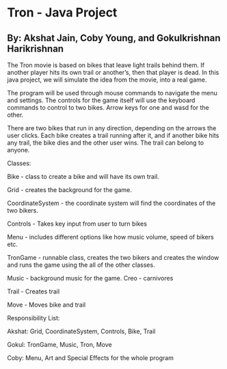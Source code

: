 # Tron - Java Project
## By: Akshat Jain, Coby Young, and Gokulkrishnan Harikrishnan

The Tron movie is based on bikes that leave light trails behind them. If another player hits its own trail or another’s, then that player is dead. In this java project, we will simulate the idea from the movie, into a real game.

The program will be used through mouse commands to navigate the menu and settings. The controls for the game itself will use the keyboard commands to control to two bikes. Arrow keys for one and wasd for the other.

There are two bikes that run in any direction, depending on the arrows the user clicks. Each bike creates a trail running after it, and if another bike hits any trail, the bike dies and the other user wins. The trail can belong to anyone.
  
Classes: 

Bike - class to create a bike and will have its own trail.

Grid - creates the background for the game.

CoordinateSystem - the coordinate system will find the coordinates of the two bikers.

Controls - Takes key input from user to turn bikes

Menu - includes different options like how music volume, speed of bikers etc.

TronGame - runnable class, creates the two bikers and creates the window and runs the game using the all of the other classes.

Music - background music for the game. Creo - carnivores

Trail - Creates trail

Move - Moves bike and trail
	
Responsibility List: 

Akshat: Grid, CoordinateSystem, Controls, Bike, Trail

Gokul: TronGame, Music, Tron, Move

Coby: Menu, Art and Special Effects for the whole program
